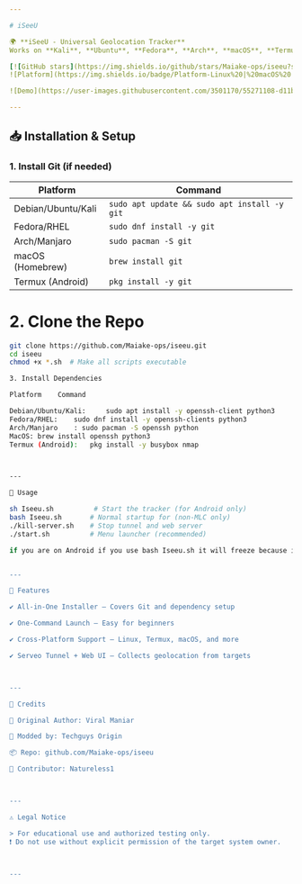 ```yaml
---

# iSeeU

🌍 **iSeeU - Universal Geolocation Tracker**  
Works on **Kali**, **Ubuntu**, **Fedora**, **Arch**, **macOS**, **Termux (Android)**, and all major Linux distros.

[![GitHub stars](https://img.shields.io/github/stars/Maiake-ops/iseeu?style=social)](https://github.com/Maiake-ops/iseeu)
![Platform](https://img.shields.io/badge/Platform-Linux%20|%20macOS%20|%20Termux%20|%20Fedora%20|%20Arch-blue)

![Demo](https://user-images.githubusercontent.com/3501170/55271108-d11b3180-52fb-11e9-97e2-c930be295147.png)

---
```


## 📥 Installation & Setup

### 1. Install Git (if needed)

| Platform       | Command                                      |
|----------------|----------------------------------------------|
| Debian/Ubuntu/Kali | `sudo apt update && sudo apt install -y git` |
| Fedora/RHEL    | `sudo dnf install -y git`                    |
| Arch/Manjaro   | `sudo pacman -S git`                         |
| macOS (Homebrew) | `brew install git`                         |
| Termux (Android) | `pkg install -y git`                       |

# 2. Clone the Repo

```bash
git clone https://github.com/Maiake-ops/iseeu.git
cd iseeu
chmod +x *.sh  # Make all scripts executable

3. Install Dependencies

Platform	Command

Debian/Ubuntu/Kali: 	sudo apt install -y openssh-client python3
Fedora/RHEL: 	sudo dnf install -y openssh-clients python3
Arch/Manjaro	: sudo pacman -S openssh python
MacOS: brew install openssh python3
Termux (Android):	pkg install -y busybox nmap



---

🚀 Usage

sh Iseeu.sh          # Start the tracker (for Android only)
bash Iseeu.sh       # Normal startup for (non-MLC only)
./kill-server.sh    # Stop tunnel and web server
./start.sh          # Menu launcher (recommended)

if you are on Android if you use bash Iseeu.sh it will freeze because it's a minimal Linux container (MLC)


---

🌟 Features

✔️ All-in-One Installer — Covers Git and dependency setup

✔️ One-Command Launch — Easy for beginners

✔️ Cross-Platform Support — Linux, Termux, macOS, and more

✔️ Serveo Tunnel + Web UI — Collects geolocation from targets



---

📜 Credits

🧠 Original Author: Viral Maniar

🔧 Modded by: Techguys Origin

📦 Repo: github.com/Maiake-ops/iseeu

🌿 Contributor: Natureless1



---

⚠️ Legal Notice

> For educational use and authorized testing only.
❗ Do not use without explicit permission of the target system owner.



---
